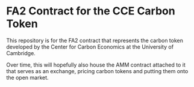 # FA2 Contract for the CCE Carbon Token

This repository is for the FA2 contract that represents the carbon token developed by the Center for Carbon Economics at the University of Cambridge.

Over time, this will hopefully also house the AMM contract attached to it that serves as an exchange, pricing carbon tokens and putting them onto the open market.